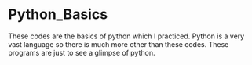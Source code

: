 # Python_Basics
These codes are the basics  of python which I practiced. 
Python is a very vast language so there is much more other than these codes.
These programs are just to see a glimpse of python.
